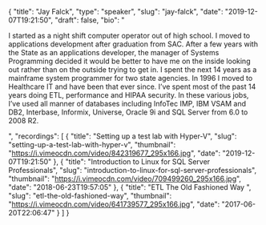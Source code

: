 {
  "title": "Jay Falck",
  "type": "speaker",
  "slug": "jay-falck",
  "date": "2019-12-07T19:21:50",
  "draft": false,
  "bio": "<p>I started as a night shift computer operator out of high school. I moved to applications development after graduation from SAC. After a few years with the State as an applications developer, the manager of Systems Programming decided it would be better to have me on the inside looking out rather than on the outside trying to get in. I spent the next 14 years as a mainframe system programmer for two state agencies. In 1996 I moved to Healthcare IT and have been that ever since. I’ve spent most of the past 14 years doing ETL, performance and HIPAA security. In these various jobs, I’ve used all manner of databases including InfoTec IMP, IBM VSAM and DB2, Interbase, Informix, Universe, Oracle 9i and SQL Server from 6.0 to 2008 R2.</p>",
  "recordings": [
    {
      "title": "Setting up a test lab with Hyper-V",
      "slug": "setting-up-a-test-lab-with-hyper-v",
      "thumbnail": "https://i.vimeocdn.com/video/842319677_295x166.jpg",
      "date": "2019-12-07T19:21:50"
    },
    {
      "title": "Introduction to Linux for SQL Server Professionals",
      "slug": "introduction-to-linux-for-sql-server-professionals",
      "thumbnail": "https://i.vimeocdn.com/video/709499260_295x166.jpg",
      "date": "2018-06-23T19:57:05"
    },
    {
      "title": "ETL The Old Fashioned Way ",
      "slug": "etl-the-old-fashioned-way",
      "thumbnail": "https://i.vimeocdn.com/video/641739577_295x166.jpg",
      "date": "2017-06-20T22:06:47"
    }
  ]
}